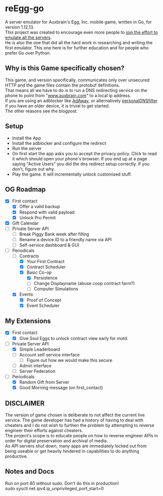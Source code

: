 # reEgg-go
A server emulator for Auxbrain's Egg, Inc. mobile game, written in Go, for version 1.12.13.  
This project was created to encourage even more people to [join the effort to emulate all the servers](https://based.quest/reverse-engineering-a-mobile-app-protobuf-api/).  
He is also the one that did all the hard work in researching and writing the first emulator. This one here is for further education and for people who prefer Go over Python.

## Why is this Game specifically chosen?
This game, and version specifically, communicates only over unsecured HTTP and the game files contain the protobuf definitions.  
That means all we have to do is to run a DNS redirecting service on the phone to point from "www.auxbrain.com" to a local ip address.  
If you are using an adblocker like [AdAway](https://f-droid.org/en/packages/org.adaway/), or alternatively [personalDNSfilter](https://f-droid.org/en/packages/dnsfilter.android/) if you have an older device, it is trivial to get started.  
The other reasons see the blogpost.

## Setup
- Install the App
- Install the adblocker and configure the redirect
- Run the server
- On first start the app asks you to accept the privacy policy. Click to read it which should open your phone's browser. If you end up at a page saying "Active Users" you did the dns redirect setup correctly. If you don't, figure out why.
- Play the game. It will incrementally unlock customised stuff.

## OG Roadmap
- [x] First contact
  - [x] Offer a valid backup
  - [x] Respond with valid payload
  - [x] Unlock Pro Permit
- [x] Gift Calendar
- [ ] Private Server API
  - [ ] Break Piggy Bank week after filling
  - [ ] Rename a device ID to a friendly name via API
  - [ ] Self-service dashboard & GUI
- [ ] Periodicals
  - [ ] Contracts
    - [x] Your First Contract
    - [x] Contract Scheduler
    - [x] Basic Co-op
      - [x] Persistence
      - [ ] Change Displayname (abuse coop contract farm?)
      - [ ] Computer Simulations
  - [x] Events
    - [x] Proof of Concept
    - [x] Event Scheduler

## My Extensions
- [x] First contact
  - [x] Give Soul Eggs to unlock contract view early for motd.
- [ ] Private Server API
  - [x] Simple Leaderboard
  - [ ] Account self service interface
    - [ ] Figure out how we would make this secure
  - [ ] Admin interface
  - [ ] Server Federation
- [ ] Periodicals
  - [x] Random Gift from Server
  - [x] Good Morning message (on first_contact)

## DISCLAIMER
The version of game chosen is deliberate to not affect the current live service. The game developer has had a history of having to
deal with cheaters and I do not wish to furthen the problem by attempting to reverse engineer their efforts against cheaters.  
The project's scope is to educate people on how to reverse engineer APIs in order for digital preservation and archival of media.  
As API servers shut down, many apps are immediately locked out from being useable or get heavily hindered in capabilities to do anything productive.

## Notes and Docs
Run on port 80 without sudo. Don't do this in production!  
sudo sysctl net.ipv4.ip_unprivileged_port_start=0
